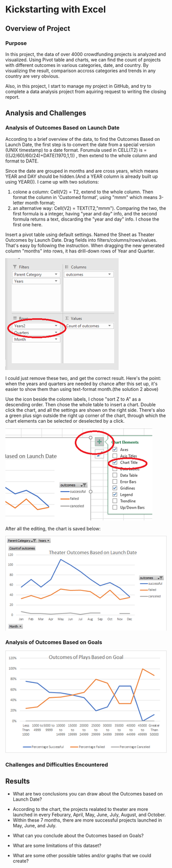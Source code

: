 
# Kickstarting with Excel

## Overview of Project

### Purpose

In this project, the data of over 4000 crowdfunding projects is analyzed and visualized. Using Pivot table and charts, we can find the count of projects with different outcomes in various categories, date, and country. By visualizing the result, comparison accross categories and trends in any country are very obvious.

Also, in this project, I start to manage my project in GitHub, and try to complete a data analysis project from aquiring request to writing the closing report. 

## Analysis and Challenges

### Analysis of Outcomes Based on Launch Date

According to a brief overview of the data, to find the Outcomes Based on Launch Date, the first step is to convert the date from a special version (UNIX timestamp) to a date format. Forumula used in CELL(T2) is =(((J2/60)/60/24)+DATE(1970,1,1)) , then extend to the whole column and format to DATE.

Since the date are grouped in months and are cross years, which means YEAR and DAY should be hidden.(And a YEAR column is already built up using YEAR()). I came up with two solutions:
1. colone a column: Cell(V2) = T2, extend to the whole column. Then format the column in 'Customed format', using "mmm" which means 3-letter month format;
2. an alternative way: Cell(V2) = TEXT(T2,"mmm").
Comparing the two, the first formula is a integer, having "year and day" info, and the second formula returns a text, discarding the "year and day" info. I chose the first one here. 

Insert a pivot table using default settings. Named the Sheet as Theater Outcomes by Launch Date. Drag fields into filters/columns/rows/values. That's easy by following the instruction. When dragging the new generated column "months" into rows, it has drill-down rows of Year and Quarter. 

![Year and Quarter Info](/resources/Yearquartermonth.png)

I could just remove these two, and get the correct result. Here's the point: when the years and quarters are needed by chance after this set up, it's easier to show them than using text-format month.(the solution 2 above)

Use the icon beside the colomn labels, I chose "sort Z to A" as a descending order. Then chose the whole table to insert a chart. Double click the chart, and all the settings are shown on the right side. There's also a green plus sign outside the right up corner of the chart, through which the chart elements can be selected or deselected by a click.

![Add chart title here](/resources/Chart_elements.png)

After all the editing, the chart is saved below:

![Theater Outcomes vs Launch Date](/resources/Theater_Outcomes_vs_Launch.png)

### Analysis of Outcomes Based on Goals

![Outcomes Based on Goals](/resources/Outcomes_vs_Goals.png)

### Challenges and Difficulties Encountered



## Results

- What are two conclusions you can draw about the Outcomes based on Launch Date?

* According to the chart, the projects realated to theater are more launched in every Feburary, April, May, June, July, August, and October. 
* Within these 7 months, there are more successful projects launched in May, June, and July. 

- What can you conclude about the Outcomes based on Goals?

- What are some limitations of this dataset?

- What are some other possible tables and/or graphs that we could create?
